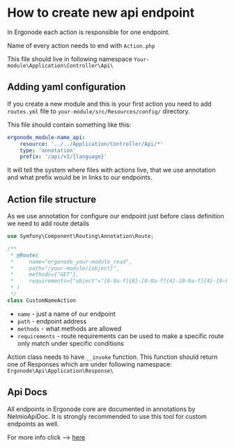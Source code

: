 # How to create new api endpoint

In Ergonode each action is responsible for one endpoint. 

Name of every action needs to end with `Action.php`

This file should live in following namespace `Your-module\Application\Controller\Api\`

## Adding yaml configuration

If you create a new module and this is your first action you need to add `routes.yml` file to `your-module/src/Resources/config/` directory.

This file should contain something like this:

```yaml
ergonode_module-name_api:
    resource: '../../Application/Controller/Api/*'
    type: 'annotation'
    prefix: '/api/v1/{language}'
``` 

It will tell the system where files with actions live, that we use annotation and what prefix would be in links to our endpoints.

## Action file structure

As we use annotation for configure our endpoint just before class definition we need to add route details

```php
use Symfony\Component\Routing\Annotation\Route;

/**
 * @Route(
 *     name="ergonode_your-module_read",
 *     path="/your-module/{object}",
 *     methods={"GET"},
 *     requirements={"object"="[0-9a-f]{8}-[0-9a-f]{4}-[0-9a-f]{4}-[0-9a-f]{4}-[0-9a-f]{12}"}
 * )
 */
class CustomNameAction
```
* `name` - just a name of our endpoint 
* `path` - endpoint address
* `methods` - what methods are allowed
* `requirements` - route requirements can be used to make a specific route only match under specific conditions

Action class needs to have `__invoke` function. This function should return one of Responses which are under following namespace:
`Ergonode\Api\Application\Response\`

## Api Docs

All endpoints in Ergonode core are documented in annotations by NelmioApiDoc. It is strongly recommended to use this tool for custom endpoints as well. 

For more info click --> [here](https://symfony.com/doc/current/bundles/NelmioApiDocBundle/index.html)
